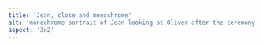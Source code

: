 ```yaml
---
title: 'Jean, close and monochrome'
alt: 'monochrome portrait of Jean looking at Oliver after the ceremony'
aspect: '3x2'
---
```

